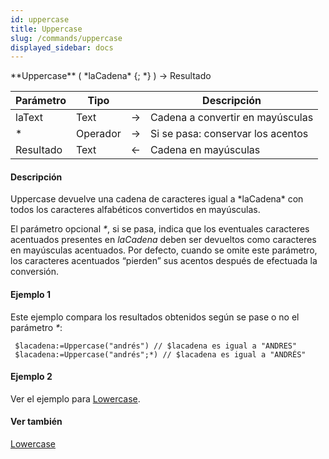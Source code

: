 ```yaml
---
id: uppercase
title: Uppercase
slug: /commands/uppercase
displayed_sidebar: docs
---
```


<!--REF #_command_.Uppercase.Syntax-->**Uppercase** ( *laCadena* {; *} ) -> Resultado<!-- END REF-->
<!--REF #_command_.Uppercase.Params-->
| Parámetro | Tipo |  | Descripción |
| --- | --- | --- | --- |
| laText | Text | &#8594;  | Cadena a convertir en mayúsculas |
| * | Operador | &#8594;  | Si se pasa: conservar los acentos |
| Resultado | Text | &#8592; | Cadena en mayúsculas |

<!-- END REF-->

#### Descripción 

<!--REF #_command_.Uppercase.Summary-->Uppercase devuelve una cadena de caracteres igual a *laCadena* con todos los caracteres alfabéticos convertidos en mayúsculas.<!-- END REF-->

El parámetro opcional *\**, si se pasa, indica que los eventuales caracteres acentuados presentes en *laCadena* deben ser devueltos como caracteres en mayúsculas acentuados. Por defecto, cuando se omite este parámetro, los caracteres acentuados “pierden” sus acentos después de efectuada la conversión.

#### Ejemplo 1 

Este ejemplo compara los resultados obtenidos según se pase o no el parámetro *\**:

```4d
 $lacadena:=Uppercase("andrés") // $lacadena es igual a "ANDRES"
 $lacadena:=Uppercase("andrés";*) // $lacadena es igual a "ANDRÉS"
```

#### Ejemplo 2 

Ver el ejemplo para [Lowercase](lowercase.md "Lowercase").

#### Ver también 

[Lowercase](lowercase.md)  